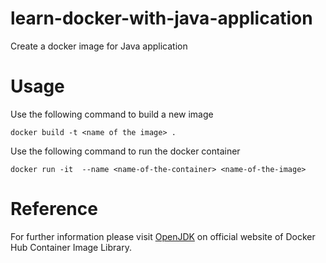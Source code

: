 # learn-docker-with-java-application
Create a docker image for Java application

# Usage 
Use the following command to build a new image 
```
docker build -t <name of the image> .
```
Use the following command to run the docker container
```
docker run -it  --name <name-of-the-container> <name-of-the-image>
```

# Reference
For further information please visit [OpenJDK](https://hub.docker.com/_/openjdk) on official website of Docker Hub Container Image Library.